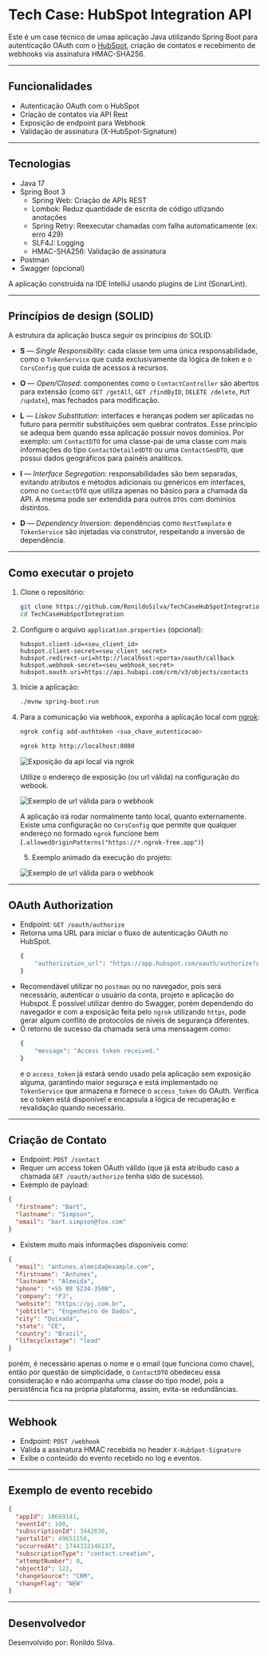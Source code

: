 # Tech Case: HubSpot Integration API

Este é um case técnico de umaa aplicação Java utilizando Spring Boot para autenticação OAuth com o [HubSpot](https://app.hubspot.com/developer), criação de contatos e recebimento de webhooks via assinatura HMAC-SHA256.

---

## Funcionalidades

- Autenticação OAuth com o HubSpot
- Criação de contatos via API Rest
- Exposição de endpoint para Webhook
- Validação de assinatura (X-HubSpot-Signature)

---

## Tecnologias

- Java 17
- Spring Boot 3
    - Spring Web: Criação de APIs REST
    - Lombok: Reduz quantidade de escrita de código utlizando anotações
    - Spring Retry: Reexecutar chamadas com falha automaticamente (ex: erro 429)
    - SLF4J: Logging
    - HMAC-SHA256: Validação de assinatura
- Postman
- Swagger (opcional)

A aplicação construída na IDE IntelliJ usando plugins de Lint (SonarLint).

---

## Princípios de design (SOLID)

A estrutura da aplicação busca seguir os princípios do SOLID:

- **S** — *Single Responsibility*: cada classe tem uma única responsabilidade, como o `TokenService` que cuida exclusivamente da lógica de token e o `CorsConfig` que cuida de acessos à recursos.

- **O** — *Open/Closed*: componentes como o `ContactController` são abertos para extensão (como `GET /getAll`, `GET /findByID`, `DELETE /delete`, `PUT /update`), mas fechados para modificação.

- **L** — *Liskov Substitution*: interfaces e heranças podem ser aplicadas no futuro para permitir substituições sem quebrar contratos. Esse princípio se adequa bem quando essa aplicação possuir novos domínios. Por exemplo: um `ContactDTO` for uma classe-pai de uma classe com mais informações do tipo `ContactDetailedDTO` ou uma `ContactGeoDTO`, que possui dados geográficos para painéis analíticos.

- **I** — *Interface Segregation*: responsabilidades são bem separadas, evitando atributos e métodos adicionais ou genéricos em interfaces, como no `ContactDTO` que utiliza apenas no básico para a chamada da API. A mesma pode ser extendida para outros `DTOs` com domínios distintos. 

- **D** — *Dependency Inversion*: dependências como `RestTemplate` e `TokenService` são injetadas via construtor, respeitando a inversão de dependência.

---

## Como executar o projeto

1. Clone o repositório:
   ```bash
   git clone https://github.com/RonildoSilva/TechCaseHubSpotIntegration.git
   cd TechCaseHubSpotIntegration
   ```

2. Configure o arquivo `application.properties` (opcional):

   ```properties
   hubspot.client-id=<seu_client_id>
   hubspot.client-secret=<seu_client_secret>
   hubspot.redirect-uri=http://localhost:<porta>/oauth/callback
   hubspot.webhook-secret=<seu_webhook_secret>
   hubspot.oauth.uri=https://api.hubapi.com/crm/v3/objects/contacts
   ```

3. Inicie a aplicação:
   ```bash
   ./mvnw spring-boot:run
   ```

4. Para a comunicação via webhook, exponha a aplicação local com [ngrok](https://ngrok.com/):
   ```bash
   ngrok config add-authtoken <sua_chave_autenticacao>
   ```

   ```bash
   ngrok http http://localhost:8080
   ```

    ![Exposição da api local via ngrok](./readme_imgs/ngrok.png)

    Utilize o endereço de exposição (ou url válida) na configuração do webook.

    ![Exemplo de url válida para o webhook](./readme_imgs/webhook_config.png)

    A aplicação irá rodar normalmente tanto local, quanto externamente. Existe uma configuração no `CorsConfig` que permite que qualquer endereço no formado `ngrok` funcione bem (`.allowedOriginPatterns("https://*.ngrok-free.app")`)

    5. Exemplo animado da execução do projeto:

    ![Exemplo de url válida para o webhook](./readme_imgs/api_flow_running.gif)

---

## OAuth Authorization

- Endpoint: `GET /oauth/authorize`
- Retorna uma URL para iniciar o fluxo de autenticação OAuth no HubSpot.
    ```bash
    {
        "authorization_url": "https://app.hubspot.com/oauth/authorize?client_id=<id_cliente>&redirect_uri=http://localhost:8080/oauth/callback&scope=crm.objects.contacts.write%20crm.objects.contacts.read&response_type=code"
    }
    ```
- Recomendável utilizar no `postman` ou no navegador, pois será necessário, autenticar o usuário da conta, projeto e aplicação do Hubspot. É possível utilizar dentro do Swagger, porém dependendo do navegador e com a exposição feita pelo `ngrok` utilizando `https`, pode gerar algum conflito de protocolos de níveis de segurança diferentes.
- O retorno de sucesso da chamada será uma menssagem como:
    ```bash
    {
        "message": "Access token received."
    }
    ```
    e o `access_token` já estará sendo usado pela aplicação sem exposição alguma, garantindo maior seguraça e está implementado no `TokenService` que armazena e fornece o `access_token` do OAuth. Verifica se o token está disponível e encapsula a lógica de recuperação e revalidação quando necessário.

---

## Criação de Contato

- Endpoint: `POST /contact`
- Requer um access token OAuth válido (que já está atribudo caso a chamada `GET /oauth/authorize` tenha sido de sucesso).
- Exemplo de payload:

```json
{
  "firstname": "Bart",
  "lastname": "Simpson",
  "email": "bart.simpson@fox.com"
}
```
- Existem muito mais informações disponíveis como:
```json
{
  "email": "antunes.almeida@example.com",
  "firstname": "Antunes",
  "lastname": "Almeida",
  "phone": "+55 88 5234-3508",
  "company": "PJ",
  "website": "https://pj.com.br",
  "jobtitle": "Engenheiro de Dados",
  "city": "Quixadá",
  "state": "CE",
  "country": "Brazil",
  "lifecyclestage": "lead"
}
```
porém, é necessário apenas o nome e o email (que funciona como chave), então por questão de simplicidade, o `ContactDTO` obedeceu essa consideração e não acompanha uma classe do tipo model, pois a persistência fica na própria plataforma, assim, evita-se redundâncias.

---

## Webhook

- Endpoint: `POST /webhook`
- Valida a assinatura HMAC recebida no header `X-HubSpot-Signature`
- Exibe o conteúdo do evento recebido no log e eventos.

---

## Exemplo de evento recebido

```json
{
  "appId": 10669141,
  "eventId": 100,
  "subscriptionId": 3442836,
  "portalId": 49651156,
  "occurredAt": 1744332146137,
  "subscriptionType": "contact.creation",
  "attemptNumber": 0,
  "objectId": 123,
  "changeSource": "CRM",
  "changeFlag": "NEW"
}
```

---

## Desenvolvedor

Desenvolvido por: Ronildo Silva.

